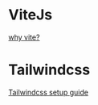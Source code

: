 # ViteJs

[why vite?](https://vitejs.dev/guide/why.html)

# Tailwindcss

[Tailwindcss setup guide](https://tailwindcss.com/docs/guides/vite)